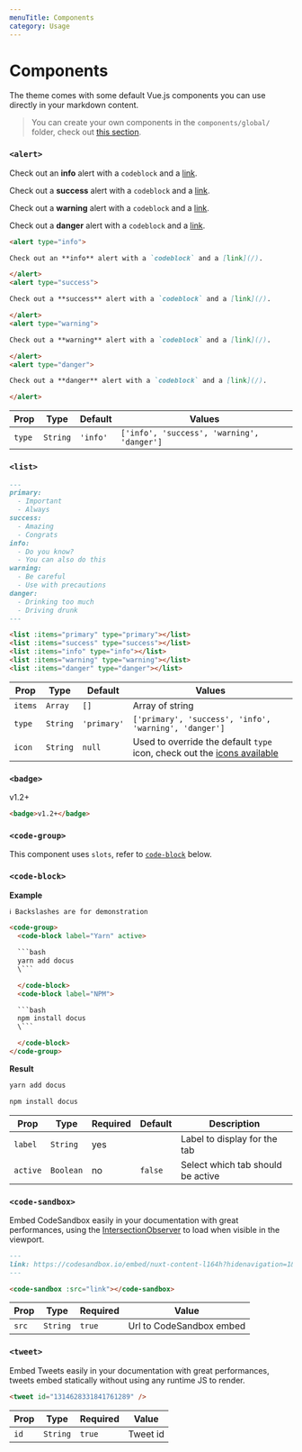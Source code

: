 ```yaml
---
menuTitle: Components
category: Usage
---
```


# Components

The theme comes with some default Vue.js components you can use directly in your markdown content.

> You can create your own components in the `components/global/` folder, check out [this section](https://content.nuxtjs.org/writing#vue-components).

### `<alert>`

<code-group>
<code-block label="Preview">
<div class="p-4 border-2 border-t-0 border-gray-700 rounded-b-md">
<alert type="info" style="margin-top: 0;">

Check out an **info** alert with a `codeblock` and a [link](/).

</alert>
<alert type="success">

Check out a **success** alert with a `codeblock` and a [link](/).

</alert>
<alert type="warning">

Check out a **warning** alert with a `codeblock` and a [link](/).

</alert>
<alert type="danger" style="margin-bottom: 0;">

Check out a **danger** alert with a `codeblock` and a [link](/).

</alert>
</div>
</code-block>
<code-block label="Code">

```md
<alert type="info">

Check out an **info** alert with a `codeblock` and a [link](/).

</alert>
<alert type="success">

Check out a **success** alert with a `codeblock` and a [link](/).

</alert>
<alert type="warning">

Check out a **warning** alert with a `codeblock` and a [link](/).

</alert>
<alert type="danger">

Check out a **danger** alert with a `codeblock` and a [link](/).

</alert>
```

</code-block>
</code-group>

<table-container>

| Prop | Type | Default | Values |
|---------|------|-------------| ---|
| `type` | `String` | `'info'` | `['info', 'success', 'warning', 'danger']` |

</table-container>

### `<list>`

<code-group>
<code-block label="Preview" active>

<div class="p-4 border-2 border-t-0 border-gray-700 rounded-b-md">
  <list :items="['Important', 'Always']" type="primary"></list>
  <list :items="['Amazing', 'Congrats']" type="success"></list>
  <list :items="['Do you know?', 'You can also do this']" type="info"></list>
  <list :items="['Be careful', 'Use with precautions']" type="warning"></list>
  <list :items="['Drinking too much', 'Driving drunk']" type="danger"></list>
</div>

</code-block>
<code-block label="Code">

```md
---
primary:
  - Important
  - Always
success:
  - Amazing
  - Congrats
info:
  - Do you know?
  - You can also do this
warning:
  - Be careful
  - Use with precautions
danger:
  - Drinking too much
  - Driving drunk
---

<list :items="primary" type="primary"></list>
<list :items="success" type="success"></list>
<list :items="info" type="info"></list>
<list :items="warning" type="warning"></list>
<list :items="danger" type="danger"></list>
```

</code-block>
</code-group>

<table-container>

| Prop | Type | Default | Values |
|---------|------|-------------| ---|
| `items` | `Array` | `[]` | Array of string |
| `type` | `String` | `'primary'` | `['primary', 'success', 'info', 'warning', 'danger']` |
| `icon` | `String` | `null` | Used to override the default `type` icon, check out the [icons available](https://github.com/nuxt/content/tree/dev/packages/theme-docs/src/components/global/icons) |

</table-container>

### `<badge>`

<code-group>
  <code-block label="Preview" active>
    <div class="p-4 border-2 border-t-0 border-gray-700 rounded-b-md">
      <badge>v1.2+</badge>
    </div>
  </code-block>
  <code-block label="Code">

```md
<badge>v1.2+</badge>
```

  </code-block>
</code-group>

### `<code-group>`

This component uses `slots`, refer to [`code-block`](#code-block) below.

### `<code-block>`

**Example**

```html
ℹ️ Backslashes are for demonstration

<code-group>
  <code-block label="Yarn" active>

  ```bash
  yarn add docus
  \```

  </code-block>
  <code-block label="NPM">

  ```bash
  npm install docus
  \```

  </code-block>
</code-group>
```

**Result**

<code-group>
  <code-block label="Yarn" active>

  ```bash
  yarn add docus
  ```

  </code-block>
  <code-block label="NPM">

  ```bash
  npm install docus
  ```

  </code-block>
</code-group>

<table-container>

| Prop | Type | Required | Default | Description |
|---------|------|-------------| ---| -- |
| `label` | `String` | yes | | Label to display for the tab |
| `active` | `Boolean` | no | `false` | Select which tab should be active |

</table-container>

### `<code-sandbox>`

Embed CodeSandbox easily in your documentation with great performances, using the [IntersectionObserver](https://developer.mozilla.org/en-US/docs/Web/API/Intersection_Observer_API) to load when visible in the viewport.

<code-group>
  <code-block label="Preview" active>
    <div class="p-4 pb-0 border-2 border-t-0 border-gray-700 rounded-b-md">
      <code-sandbox src="https://codesandbox.io/embed/nuxt-content-l164h?hidenavigation=1&theme=dark"></code-sandbox>
    </div>
  </code-block>
  <code-block label="Code">

```md
---
link: https://codesandbox.io/embed/nuxt-content-l164h?hidenavigation=1&theme=dark
---

<code-sandbox :src="link"></code-sandbox>
```

  </code-block>
</code-group>

<table-container>

| Prop | Type | Required | Value |
|---------|------|-------------| ---|
| `src` | `String` | `true` | Url to CodeSandbox embed |

</table-container>

### `<tweet>`

Embed Tweets easily in your documentation with great performances, tweets embed statically without using any runtime JS to render.

<code-group>
  <code-block label="Preview" active>
<div class="p-4 pb-0 border-2 border-t-0 border-gray-700 rounded-b-md">

  <tweet id="1314628331841761289" />

</div>


  </code-block>
  <code-block label="Code">

```md
<tweet id="1314628331841761289" />
```

  </code-block>
</code-group>

<table-container>

| Prop | Type | Required | Value |
|---------|------|-------------| ---|
| `id` | `String` | `true` | Tweet id |

</table-container>
